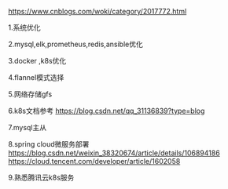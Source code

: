 https://www.cnblogs.com/woki/category/2017772.html

1.系统优化

2.mysql,elk,prometheus,redis,ansible优化

3.docker ,k8s优化

4.flannel模式选择

5.网络存储gfs

6.k8s文档参考  https://blog.csdn.net/qq_31136839?type=blog

7.mysql主从

8.spring cloud微服务部署  https://blog.csdn.net/weixin_38320674/article/details/106894186    https://cloud.tencent.com/developer/article/1602058

9.熟悉腾讯云k8s服务





